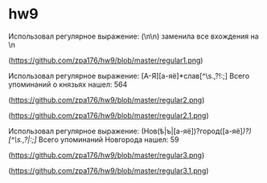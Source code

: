 # hw9

Использовал регулярное выражение: (\n\n) заменила все вхождения на \n

(https://github.com/zpa176/hw9/blob/master/regular1.png)


Использовал регулярное выражение: [А-Я][а-яё]*слав[^\s.,\?!:;] Всего упоминаний о князьях нашел: 564

(https://github.com/zpa176/hw9/blob/master/regular2.png)

(https://github.com/zpa176/hw9/blob/master/regular2.1.png)


Использовал регулярное выражение: (Нов(ѣ|ъ|[а-яё])?город([а-яё]*)?)[^\s.,\?|:;]* Всего упоминаний Новгорода нашел: 59

(https://github.com/zpa176/hw9/blob/master/regular3.png)

(https://github.com/zpa176/hw9/blob/master/regular3.1.png)
